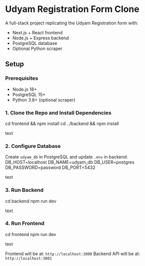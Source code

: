 # Udyam Registration Form Clone

A full-stack project replicating the Udyam Registration form with:
- Next.js + React frontend
- Node.js + Express backend
- PostgreSQL database
- Optional Python scraper

## Setup

### Prerequisites
- Node.js 18+
- PostgreSQL 15+
- Python 3.8+ (optional scraper)

### 1. Clone the Repo and Install Dependencies
cd frontend && npm install
cd ../backend && npm install

text

### 2. Configure Database
Create `udyam_db` in PostgreSQL and update `.env` in backend:
DB_HOST=localhost
DB_NAME=udyam_db
DB_USER=postgres
DB_PASSWORD=password
DB_PORT=5432

text

### 3. Run Backend
cd backend
npm run dev

text

### 4. Run Frontend
cd frontend
npm run dev

text

Frontend will be at: `http://localhost:3000`
Backend API will be at: `http://localhost:3001`